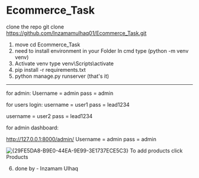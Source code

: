 # Ecommerce_Task

clone the repo
git clone https://github.com/Inzamamulhaq01/Ecommerce_Task.git
1) move cd Ecommerce_Task
2)  need to install environment in your Folder In cmd type (python -m venv venv)
3) Activate venv type venv\Scripts\activate
4) pip install -r requirements.txt
5) python manage.py runserver (that's it)

-----------------------------------------
for admin:
Username = admin
pass = admin

for users login:
  username = user1
  pass = lead1234
  
  username = user2
  pass = lead1234


for admin dashboard:


  http://127.0.0.1:8000/admin/
  Username = admin
  pass = admin

  ![{29FE5DA8-B9E0-44EA-9E99-3E1737ECE5C3}](https://github.com/user-attachments/assets/bb382c75-20b4-497f-abc5-81654c52b2da)
  To add products click Products

  


6) done by - Inzamam Ulhaq 
